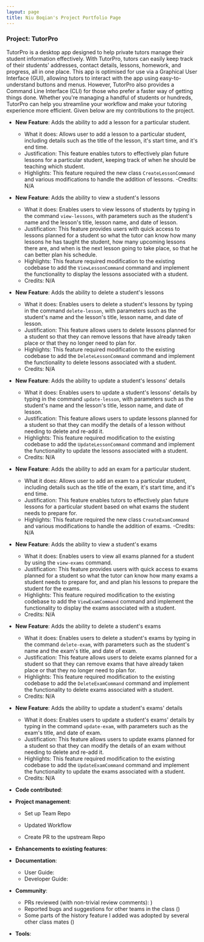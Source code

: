 ```yaml
---
layout: page
title: Niu Boqian's Project Portfolio Page
---
```


### Project: TutorPro

TutorPro is a desktop app designed to help private tutors manage their student information effectively. With TutorPro, tutors can easily keep track of their students' addresses, contact details, lessons, homework, and progress, all in one place. This app is optimised for use via a Graphical User Interface (GUI), allowing tutors to interact with the app using easy-to-understand buttons and menus. However, TutorPro also provides a Command Line Interface (CLI) for those who prefer a faster way of getting things done. Whether you're managing a handful of students or hundreds, TutorPro can help you streamline your workflow and make your tutoring experience more efficient.
Given below are my contributions to the project.

* **New Feature**: Adds the ability to add a lesson for a particular student.
    - What it does: Allows user to add a lesson to a particular student, including details such as the title of the lesson, it's start time, and it's end time.
    - Justification: This feature enables tutors to effectively plan future lessons for a particular student, keeping track of when he should be teaching which student.
    - Highlights: This feature required the new class `CreateLessonCommand` and various modifications to handle the addition of lessons.
    -Credits: N/A


* **New Feature**: Adds the ability to view a student's lessons
    - What it does: Enables users to view lessons of students by typing in the command `view-lessons`, with parameters such as the student's name and the lesson's title, lesson name, and date of lesson.
    - Justification: This feature provides users with quick access to lessons planned for a student so what the tutor can know how many lessons he has taught the student, how many upcoming lessons there are, and when is the next lesson going to take place, so that he can better plan his schedule.
    - Highlights: This feature required modification to the existing codebase to add the `ViewLessonCommand` command and implement the functionality to display the lessons associated with a student.
    - Credits: N/A


* **New Feature**: Adds the ability to delete a student's lessons
  - What it does: Enables users to delete a student's lessons by typing in the command `delete-lesson`, with parameters such as the student's name and the lesson's title, lesson name, and date of lesson.
  - Justification: This feature allows users to delete lessons planned for a student so that they can remove lessons that have already taken place or that they no longer need to plan for.
  - Highlights: This feature required modification to the existing codebase to add the `DeleteLessonCommand` command and implement the functionality to delete lessons associated with a student.
  - Credits: N/A


* **New Feature**: Adds the ability to update a student's lessons' details
  - What it does: Enables users to update a student's lessons' details by typing in the command `update-lesson`, with parameters such as the student's name and the lesson's title, lesson name, and date of lesson.
  - Justification: This feature allows users to update lessons planned for a student so that they can modify the details of a lesson without needing to delete and re-add it.
  - Highlights: This feature required modification to the existing codebase to add the `UpdateLessonCommand` command and implement the functionality to update the lessons associated with a student.
  - Credits: N/A


* **New Feature**: Adds the ability to add an exam for a particular student.
  - What it does: Allows user to add an exam to a particular student, including details such as the title of the exam, it's start time, and it's end time.
  - Justification: This feature enables tutors to effectively plan future lessons for a particular student based on what exams the student needs to prepare for.
  - Highlights: This feature required the new class `CreateExamCommand` and various modifications to handle the addition of exams.
    -Credits: N/A


* **New Feature**: Adds the ability to view a student's exams
  - What it does: Enables users to view all exams planned for a student by using the `view-exams` command.
  - Justification: This feature provides users with quick access to exams planned for a student so what the tutor can know how many exams a student needs to prepare for, and and plan his lessons to prepare the student for the exams.
  - Highlights: This feature required modification to the existing codebase to add the `ViewExamCommand` command and implement the functionality to display the exams associated with a student.
  - Credits: N/A


* **New Feature**: Adds the ability to delete a student's exams
  - What it does: Enables users to delete a student's exams by typing in the command `delete-exam`, with parameters such as the student's name and the exam's title, and date of exam.
  - Justification: This feature allows users to delete exams planned for a student so that they can remove exams that have already taken place or that they no longer need to plan for.
  - Highlights: This feature required modification to the existing codebase to add the `DeleteExamCommand` command and implement the functionality to delete exams associated with a student.
  - Credits: N/A


* **New Feature**: Adds the ability to update a student's exams' details
  - What it does: Enables users to update a student's exams' details by typing in the command `update-exam`, with parameters such as the exam's title, and date of exam.
  - Justification: This feature allows users to update exams planned for a student so that they can modify the details of an exam without needing to delete and re-add it.
  - Highlights: This feature required modification to the existing codebase to add the `UpdateExamCommand` command and implement the functionality to update the exams associated with a student.
  - Credits: N/A


* **Code contributed**:

* **Project management**:

    * Set up Team Repo
    * Updated Workflow

    * Create PR to the upstream Repo

* **Enhancements to existing features**:

* **Documentation**:
  * User Guide:
  * Developer Guide:
  
* **Community**:
  * PRs reviewed (with non-trivial review comments): )
  * Reported bugs and suggestions for other teams in the class ()
  * Some parts of the history feature I added was adopted by several other class mates ()
  
* **Tools**:
